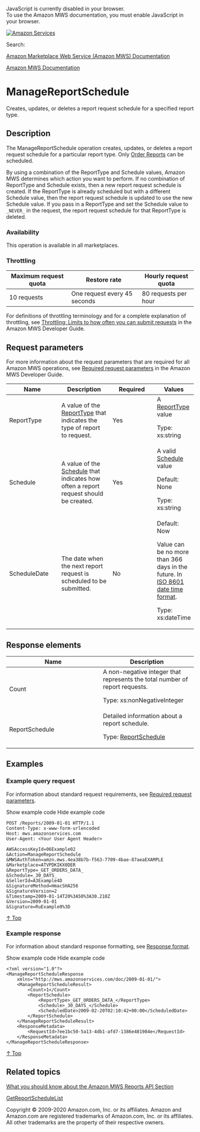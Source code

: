 <div id="MWSDX_noscript">

JavaScript is currently disabled in your browser.  
To use the Amazon MWS documentation, you must enable JavaScript in your
browser.

</div>

<div id="MWSDX_divtop">

[![Amazon
Services](https://images-na.ssl-images-amazon.com/images/G/08/mwsportal/fr_FR/amazonservices.gif "Amazon Services")](http://services.amazon.fr)

<div id="MWSDX_search">

<span id="MWSDX_searchlbl">Search:</span>

</div>

  
<span id="MWSDX_titlebar">[Amazon Marketplace Web Service (Amazon MWS)
Documentation](https://developer.amazonservices.fr/gp/mws/docs.html)</span>

</div>

<div id="MWSDX_divbottom">

<div id="MWSDX_divleft">

<div id="MWSDX_toc">

</div>

</div>

<div id="MWSDX_divright">

<div id="MWSDX_content">

<span id="MWSDX_breadcrumbs">[Amazon MWS
Documentation](https://developer.amazonservices.fr/gp/mws/docs.html)</span>

<div id="Reports_ManageReportSchedule" class="nested0">

# ManageReportSchedule

<div class="body">

<span class="ph">Creates, updates, or deletes a report request schedule
for a specified report type.</span>

</div>

<div id="Description" class="topic concept nested1">

## Description

<div class="body conbody">

The <span id="Description__ManageReportSchedule"
class="keyword apiname">ManageReportSchedule</span> operation creates,
updates, or deletes a report request schedule for a particular report
type. Only
<a href="Reports_ReportType.md#ReportTypeCategories__OrderReports" class="xref">Order Reports</a>
can be scheduled.

By using a combination of the <span
class="keyword parmname">ReportType</span> and <span
class="keyword parmname">Schedule</span> values, <span class="ph">Amazon
MWS</span> determines which action you want to perform. If no
combination of <span class="keyword parmname">ReportType</span> and
<span class="keyword parmname">Schedule</span> exists, then a new report
request schedule is created. If the <span
class="keyword parmname">ReportType</span> is already scheduled but with
a different <span class="keyword parmname">Schedule</span> value, then
the report request schedule is updated to use the new <span
class="keyword parmname">Schedule</span> value. If you pass in a <span
class="keyword apiname">ReportType</span> and set the <span
class="keyword parmname">Schedule</span> value to `_NEVER_` in the
request, the report request schedule for that <span
class="keyword apiname">ReportType</span> is deleted.

<div class="section">

### Availability

This operation is available in all marketplaces.

</div>

<div class="section">

### Throttling

<div class="p">

<div class="tablenoborder">

| Maximum request quota | Restore rate                 | Hourly request quota |
|-----------------------|------------------------------|----------------------|
| 10 requests           | One request every 45 seconds | 80 requests per hour |

</div>

<span class="ph">For definitions of throttling terminology and for a
complete explanation of throttling, see
<a href="../dev_guide/DG_Throttling.md" class="xref">Throttling: Limits to how often you can submit requests</a>
in the <span class="ph">Amazon MWS Developer Guide</span>.</span>

</div>

</div>

</div>

</div>

<div id="RequestParameters" class="topic reference nested1">

## Request parameters

<div class="body refbody">

<div class="section">

<span class="ph">For more information about the request parameters that
are required for all <span class="ph">Amazon MWS</span> operations, see
<a href="../dev_guide/DG_RequiredRequestParameters.md" class="xref">Required request parameters</a>
in the <span class="ph">Amazon MWS Developer Guide</span>.</span>

</div>

<div class="tablenoborder">

<table id="RequestParameters__RequestParametersTable" class="table" data-cellpadding="4" data-cellspacing="0" data-summary="" data-frame="border" data-border="1" data-rules="all">
<colgroup>
<col style="width: 25%" />
<col style="width: 25%" />
<col style="width: 25%" />
<col style="width: 25%" />
</colgroup>
<thead class="thead" data-align="left">
<tr class="header row">
<th id="d287600e216" class="entry" data-valign="top" width="28.57142857142857%">Name</th>
<th id="d287600e219" class="entry" data-valign="top" width="28.57142857142857%">Description</th>
<th id="d287600e222" class="entry" data-valign="top" width="14.285714285714285%">Required</th>
<th id="d287600e225" class="entry" data-valign="top" width="28.57142857142857%">Values</th>
</tr>
</thead>
<tbody class="tbody">
<tr class="odd row">
<td class="entry" data-valign="top" width="28.57142857142857%" headers="d287600e216 "><span class="keyword parmname">ReportType</span></td>
<td class="entry" data-valign="top" width="28.57142857142857%" headers="d287600e219 "><span class="ph">A value of the <a href="Reports_ReportType.md" class="xref" title="An enumeration of the types of reports that can be requested from Amazon MWS.">ReportType</a> that indicates the type of report to request.</span></td>
<td class="entry" data-valign="top" width="14.285714285714285%" headers="d287600e222 ">Yes</td>
<td class="entry" data-valign="top" width="28.57142857142857%" headers="d287600e225 ">A <a href="Reports_ReportType.md" class="xref" title="An enumeration of the types of reports that can be requested from Amazon MWS.">ReportType</a> value
<p><span class="ph">Type: xs:string</span></p></td>
</tr>
<tr class="even row">
<td class="entry" data-valign="top" width="28.57142857142857%" headers="d287600e216 "><span class="keyword parmname">Schedule</span></td>
<td class="entry" data-valign="top" width="28.57142857142857%" headers="d287600e219 ">A value of the <a href="Reports_Schedule.md" class="xref" title="An enumeration of the units of time that reports can be requested.">Schedule</a> that indicates how often a report request should be created.</td>
<td class="entry" data-valign="top" width="14.285714285714285%" headers="d287600e222 ">Yes</td>
<td class="entry" data-valign="top" width="28.57142857142857%" headers="d287600e225 ">A valid <a href="Reports_Schedule.md" class="xref" title="An enumeration of the units of time that reports can be requested.">Schedule</a> value
<p>Default: None</p>
<p><span class="ph">Type: xs:string</span></p></td>
</tr>
<tr class="odd row">
<td class="entry" data-valign="top" width="28.57142857142857%" headers="d287600e216 "><span class="keyword parmname">ScheduleDate</span></td>
<td class="entry" data-valign="top" width="28.57142857142857%" headers="d287600e219 ">The date when the next report request is scheduled to be submitted.</td>
<td class="entry" data-valign="top" width="14.285714285714285%" headers="d287600e222 ">No</td>
<td class="entry" data-valign="top" width="28.57142857142857%" headers="d287600e225 ">Default: Now
<p>Value can be no more than 366 days in the future. In <span class="ph"><a href="../dev_guide/DG_ISO8601.md" class="xref">ISO 8601 date time format</a></span>.</p>
<p><span class="ph">Type: xs:dateTime</span></p></td>
</tr>
</tbody>
</table>

</div>

</div>

</div>

<div id="ResponseElements" class="topic reference nested1">

## Response elements

<div class="body refbody">

<div class="tablenoborder">

<table id="ResponseElements__ResponseElementsTable" class="table" data-cellpadding="4" data-cellspacing="0" data-summary="" data-frame="border" data-border="1" data-rules="all">
<colgroup>
<col style="width: 50%" />
<col style="width: 50%" />
</colgroup>
<thead class="thead" data-align="left">
<tr class="header row">
<th id="d287600e368" class="entry" data-valign="top" width="50%">Name</th>
<th id="d287600e371" class="entry" data-valign="top" width="50%">Description</th>
</tr>
</thead>
<tbody class="tbody">
<tr class="odd row">
<td class="entry" data-valign="top" width="50%" headers="d287600e368 "><span class="keyword parmname">Count</span></td>
<td class="entry" data-valign="top" width="50%" headers="d287600e371 "><span class="ph">A non-negative integer that represents the total number of report requests.</span>
<p><span class="ph">Type: xs:nonNegativeInteger</span></p></td>
</tr>
<tr class="even row">
<td class="entry" data-valign="top" width="50%" headers="d287600e368 "><span class="keyword parmname">ReportSchedule</span></td>
<td class="entry" data-valign="top" width="50%" headers="d287600e371 "><span class="ph">Detailed information about a report schedule.</span>
<p>Type: <a href="Reports_Datatypes.md#ReportSchedule" class="xref" title="Detailed information about a report schedule.">ReportSchedule</a></p></td>
</tr>
</tbody>
</table>

</div>

</div>

</div>

<div id="Examples" class="topic reference nested1">

## Examples

<div class="body refbody">

<div class="section">

### Example query request

<span class="ph">For information about standard request requirements,
see
<a href="../dev_guide/DG_RequiredRequestParameters.md" class="xref">Required request parameters</a>.</span>

<span class="ph expander"> <span class="keyword parmname xshow">Show
example code</span> <span class="keyword parmname xhide">Hide example
code</span> </span>

<div class="sectiondiv content">

``` pre
POST /Reports/2009-01-01 HTTP/1.1
Content-Type: x-www-form-urlencoded
Host: mws.amazonservices.com
User-Agent: <Your User Agent Header>

AWSAccessKeyId=06Example02
&Action=ManageReportSchedule
&MWSAuthToken=amzn.mws.4ea38b7b-f563-7709-4bae-87aeaEXAMPLE
&Marketplace=ATVPDKIKX0DER
&ReportType=_GET_ORDERS_DATA_
&Schedule=_30_DAYS_
&SellerId=A3Example4D
&SignatureMethod=HmacSHA256
&SignatureVersion=2
&Timestamp=2009-01-14T20%3A50%3A30.218Z
&Version=2009-01-01
&Signature=RuExample0%3D
```

<a href="#Examples" class="xref">↑ Top</a>

</div>

</div>

<div class="section">

### Example response

<span class="ph">For information about standard response formatting, see
<a href="../dev_guide/DG_ResponseFormat.md" class="xref">Response format</a>.</span>

<span class="ph expander"> <span class="keyword parmname xshow">Show
example code</span> <span class="keyword parmname xhide">Hide example
code</span> </span>

<div class="sectiondiv content">

``` pre
<?xml version="1.0"?>
<ManageReportScheduleResponse
    xmlns="http://mws.amazonservices.com/doc/2009-01-01/">
    <ManageReportScheduleResult>
        <Count>1</Count>
        <ReportSchedule>
            <ReportType>_GET_ORDERS_DATA_</ReportType>
            <Schedule>_30_DAYS_</Schedule>
            <ScheduledDate>2009-02-20T02:10:42+00:00</ScheduledDate>
        </ReportSchedule>
    </ManageReportScheduleResult>
    <ResponseMetadata>
        <RequestId>7ee1bc50-5a13-4db1-afd7-1386e481984e</RequestId>
    </ResponseMetadata>
</ManageReportScheduleResponse>
```

<a href="#Examples" class="xref">↑ Top</a>

</div>

</div>

</div>

</div>

<div id="RelatedActions" class="topic nested1">

## Related topics

<div class="body">

<a href="../reports/Reports_Overview.md" class="xref">What you should know about the Amazon MWS Reports API Section</a>

<a href="Reports_GetReportScheduleList.md" class="xref" title="Returns a list of order report requests that are scheduled to be submitted to Amazon MWS for processing.">GetReportScheduleList</a>

</div>

</div>

</div>

<div id="MWSDX_footer">

Copyright © 2009-2020 Amazon.com, Inc. or its affiliates. Amazon and
Amazon.com are registered trademarks of Amazon.com, Inc. or its
affiliates. All other trademarks are the property of their respective
owners.

</div>

</div>

</div>

<div style="clear: both;">

</div>

</div>
